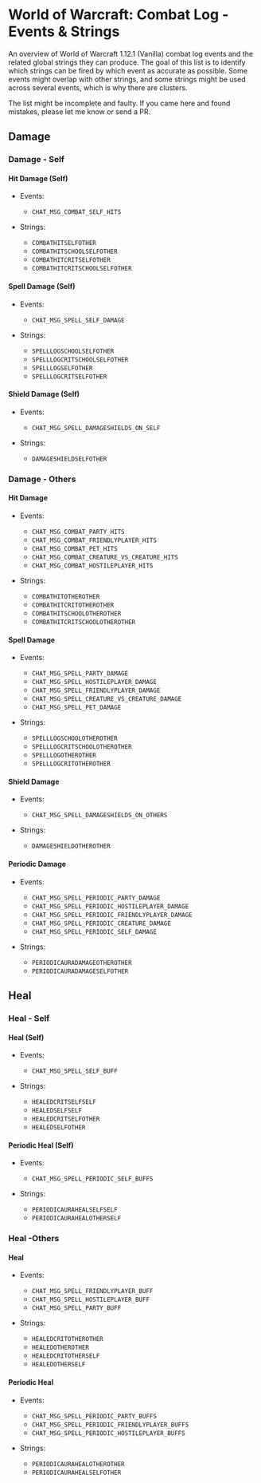 # World of Warcraft: Combat Log - Events & Strings

An overview of World of Warcraft 1.12.1 (Vanilla) combat log events and the related global strings they can produce.
The goal of this list is to identify which strings can be fired by which event as accurate as possible. Some events
might overlap with other strings, and some strings might be used across several events, which is why there are clusters.

The list might be incomplete and faulty. If you came here and found mistakes, please let me know or send a PR.

## Damage

### Damage - Self

#### Hit Damage (Self)

- Events: 
  - `CHAT_MSG_COMBAT_SELF_HITS`  
  
- Strings: 
  - `COMBATHITSELFOTHER`
  - `COMBATHITSCHOOLSELFOTHER`
  - `COMBATHITCRITSELFOTHER`
  - `COMBATHITCRITSCHOOLSELFOTHER`


#### Spell Damage (Self)

- Events: 
  - `CHAT_MSG_SPELL_SELF_DAMAGE`
  
- Strings: 
  - `SPELLLOGSCHOOLSELFOTHER`
  - `SPELLLOGCRITSCHOOLSELFOTHER`
  - `SPELLLOGSELFOTHER`
  - `SPELLLOGCRITSELFOTHER`


#### Shield Damage (Self)

- Events: 
  - `CHAT_MSG_SPELL_DAMAGESHIELDS_ON_SELF`
  
- Strings: 
  - `DAMAGESHIELDSELFOTHER`


### Damage - Others

#### Hit Damage

- Events:
  - `CHAT_MSG_COMBAT_PARTY_HITS`
  - `CHAT_MSG_COMBAT_FRIENDLYPLAYER_HITS`
  - `CHAT_MSG_COMBAT_PET_HITS`
  - `CHAT_MSG_COMBAT_CREATURE_VS_CREATURE_HITS`
  - `CHAT_MSG_COMBAT_HOSTILEPLAYER_HITS`

- Strings:
  - `COMBATHITOTHEROTHER`
  - `COMBATHITCRITOTHEROTHER`
  - `COMBATHITSCHOOLOTHEROTHER`
  - `COMBATHITCRITSCHOOLOTHEROTHER`


#### Spell Damage

- Events:
  - `CHAT_MSG_SPELL_PARTY_DAMAGE`
  - `CHAT_MSG_SPELL_HOSTILEPLAYER_DAMAGE`
  - `CHAT_MSG_SPELL_FRIENDLYPLAYER_DAMAGE`
  - `CHAT_MSG_SPELL_CREATURE_VS_CREATURE_DAMAGE`
  - `CHAT_MSG_SPELL_PET_DAMAGE`
  
- Strings:
  - `SPELLLOGSCHOOLOTHEROTHER`
  - `SPELLLOGCRITSCHOOLOTHEROTHER`
  - `SPELLLOGOTHEROTHER`
  - `SPELLLOGCRITOTHEROTHER`


#### Shield Damage

- Events:
  - `CHAT_MSG_SPELL_DAMAGESHIELDS_ON_OTHERS`
  
- Strings:
  - `DAMAGESHIELDOTHEROTHER`


#### Periodic Damage

- Events:   
   - `CHAT_MSG_SPELL_PERIODIC_PARTY_DAMAGE`
   - `CHAT_MSG_SPELL_PERIODIC_HOSTILEPLAYER_DAMAGE`
   - `CHAT_MSG_SPELL_PERIODIC_FRIENDLYPLAYER_DAMAGE`
   - `CHAT_MSG_SPELL_PERIODIC_CREATURE_DAMAGE`
   - `CHAT_MSG_SPELL_PERIODIC_SELF_DAMAGE`  

- Strings:
  - `PERIODICAURADAMAGEOTHEROTHER`
  - `PERIODICAURADAMAGESELFOTHER`


## Heal

### Heal - Self

#### Heal (Self)

- Events:
  - `CHAT_MSG_SPELL_SELF_BUFF`
  
- Strings:
  - `HEALEDCRITSELFSELF`
  - `HEALEDSELFSELF`
  - `HEALEDCRITSELFOTHER`
  - `HEALEDSELFOTHER`
    

#### Periodic Heal (Self)

- Events:
  - `CHAT_MSG_SPELL_PERIODIC_SELF_BUFFS`
  
- Strings:
  - `PERIODICAURAHEALSELFSELF`
  - `PERIODICAURAHEALOTHERSELF`


### Heal -Others

#### Heal

- Events:
  - `CHAT_MSG_SPELL_FRIENDLYPLAYER_BUFF`
  - `CHAT_MSG_SPELL_HOSTILEPLAYER_BUFF`
  - `CHAT_MSG_SPELL_PARTY_BUFF`
  
- Strings:
  - `HEALEDCRITOTHEROTHER`
  - `HEALEDOTHEROTHER`
  - `HEALEDCRITOTHERSELF`
  - `HEALEDOTHERSELF`


#### Periodic Heal

- Events:
  - `CHAT_MSG_SPELL_PERIODIC_PARTY_BUFFS`
  - `CHAT_MSG_SPELL_PERIODIC_FRIENDLYPLAYER_BUFFS`
  - `CHAT_MSG_SPELL_PERIODIC_HOSTILEPLAYER_BUFFS`
  
- Strings:
  - `PERIODICAURAHEALOTHEROTHER`
  - `PERIODICAURAHEALSELFOTHER`